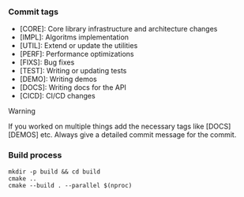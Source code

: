 ### Commit tags
- [CORE]: Core library infrastructure and architecture changes
- [IMPL]: Algoritms implementation
- [UTIL]: Extend or update the utilities
- [PERF]: Performance optimizations
- [FIXS]: Bug fixes
- [TEST]: Writing or updating tests
- [DEMO]: Writing demos
- [DOCS]: Writing docs for the API
- [CICD]: CI/CD changes
> [!WARNING]
> If you worked on multiple things add the necessary tags like
[DOCS][DEMOS] etc. Always give a detailed commit message for the commit.
### Build process
```
mkdir -p build && cd build
cmake ..
cmake --build . --parallel $(nproc)
```
